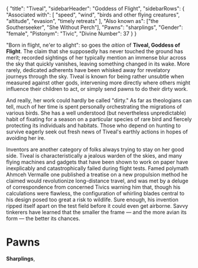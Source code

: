 {
	"title": "Tiveal",
	"sidebarHeader": "Goddess of Flight",
	"sidebarRows": {
		"Associated with": [ "speed", "wind", "birds and other flying creatures", "altitude", "evasion", "timely retreats" ],
		"Also known as": ["the Southerseeker", "She Without Perch"],
		"Pawns": "sharplings",
		"Gender": "female",
		"Pistonym": "Tivic",
		"Divine Number": 37
	}
}

"Born in flight, ne'er to alight": so goes the *aition* of **Tiveal, Goddess of Flight**. The claim that she supposedly has never touched the ground has merit; recorded sightings of her typically mention an immense blur across the sky that quickly vanishes, leaving something changed in its wake. More rarely, dedicated adherents have been whisked away for revelatory journeys through the sky. Tiveal is known for being rather unsubtle when measured against other gods, intervening more directly where others might influence their children to act, or simply send pawns to do their dirty work.

And really, her work could hardly be called "dirty." As far as theologians can tell, much of her time is spent personally orchestrating the migrations of various birds. She has a well understood (but nevertheless unpredictable) habit of fixating for a season on a particular species of rare bird and fiercely protecting its individuals and habitats. Those who depend on hunting to survive eagerly seek out fresh news of Tiveal's earthly actions in hopes of avoiding her ire.

Inventors are another category of folks always trying to stay on her good side. Tiveal is characteristically a jealous warden of the skies, and many flying machines and gadgets that have been shown to work on paper have inexplicably and catastrophically failed during flight tests. Famed polymath Ahmceh Vermalle one published a treatise on a new propulsion method he claimed would revolutionize long-distance travel, and was met by a deluge of correspondence from concerned Tivics warning him that, though his calculations were flawless, the configuration of whirling blades central to his design posed too great a risk to wildlife. Sure enough, his invention ripped itself apart on the test field before it could even get airborne. Savvy tinkerers have learned that the smaller the frame — and the more avian its form — the better its chances.

# Pawns

**Sharplings**,